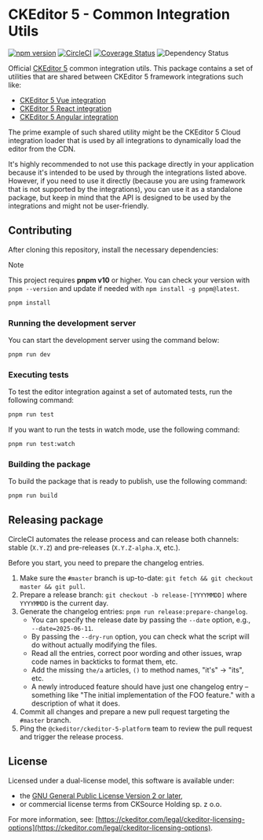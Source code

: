 # CKEditor 5 - Common Integration Utils

[![npm version](https://badge.fury.io/js/%40ckeditor%2Fckeditor5-integrations-common.svg)](https://www.npmjs.com/package/@ckeditor/ckeditor5-integrations-common)
[![CircleCI](https://circleci.com/gh/ckeditor/ckeditor5-integrations-common.svg?style=shield)](https://app.circleci.com/pipelines/github/ckeditor/ckeditor5-integrations-common?branch=master)
[![Coverage Status](https://codecov.io/github/ckeditor/ckeditor5-integrations-common/graph/badge.svg)](https://codecov.io/github/ckeditor/ckeditor5-integrations-common)
![Dependency Status](https://img.shields.io/librariesio/release/npm/@ckeditor/ckeditor5-integrations-common)

Official [CKEditor 5](https://ckeditor.com/ckeditor-5/) common integration utils. This package contains a set of utilities that are shared between CKEditor 5 framework integrations such like:

- [CKEditor 5 Vue integration](https://github.com/ckeditor/ckeditor5-vue)
- [CKEditor 5 React integration](https://github.com/ckeditor/ckeditor5-react)
- [CKEditor 5 Angular integration](https://github.com/ckeditor/ckeditor5-angular)

The prime example of such shared utility might be the CKEditor 5 Cloud integration loader that is used by all integrations to dynamically load the editor from the CDN.

It's highly recommended to not use this package directly in your application because it's intended to be used by through the integrations listed above. However, if you need to use it directly (because you are using framework that is not supported by the integrations), you can use it as a standalone package, but keep in mind that the API is designed to be used by the integrations and might not be user-friendly.

## Contributing

After cloning this repository, install the necessary dependencies:

> [!NOTE]
> This project requires **pnpm v10** or higher. You can check your version with `pnpm --version` and update if needed with `npm install -g pnpm@latest`.

```bash
pnpm install
```

### Running the development server

You can start the development server using the command below:

```bash
pnpm run dev
```

### Executing tests

To test the editor integration against a set of automated tests, run the following command:

```bash
pnpm run test
```

If you want to run the tests in watch mode, use the following command:

```bash
pnpm run test:watch
```

### Building the package

To build the package that is ready to publish, use the following command:

```bash
pnpm run build
```

## Releasing package

CircleCI automates the release process and can release both channels: stable (`X.Y.Z`) and pre-releases (`X.Y.Z-alpha.X`, etc.).

Before you start, you need to prepare the changelog entries.

1. Make sure the `#master` branch is up-to-date: `git fetch && git checkout master && git pull`.
1. Prepare a release branch: `git checkout -b release-[YYYYMMDD]` where `YYYYMMDD` is the current day.
1. Generate the changelog entries: `pnpm run release:prepare-changelog`.
	* You can specify the release date by passing the `--date` option, e.g., `--date=2025-06-11`.
	* By passing the `--dry-run` option, you can check what the script will do without actually modifying the files.
	* Read all the entries, correct poor wording and other issues, wrap code names in backticks to format them, etc.
	* Add the missing `the/a` articles, `()` to method names, "it's" -> "its", etc.
	* A newly introduced feature should have just one changelog entry – something like "The initial implementation of the FOO feature." with a description of what it does.
1. Commit all changes and prepare a new pull request targeting the `#master` branch.
1. Ping the `@ckeditor/ckeditor-5-platform` team to review the pull request and trigger the release process.

## License

Licensed under a dual-license model, this software is available under:

* the [GNU General Public License Version 2 or later](http://www.gnu.org/licenses/gpl.html),
* or commercial license terms from CKSource Holding sp. z o.o.

For more information, see: [https://ckeditor.com/legal/ckeditor-licensing-options](https://ckeditor.com/legal/ckeditor-licensing-options).
